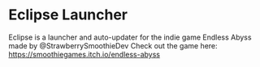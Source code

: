 # Eclipse Launcher
Eclipse is a launcher and auto-updater for the indie game Endless Abyss made by @StrawberrySmoothieDev
Check out the game here: https://smoothiegames.itch.io/endless-abyss
